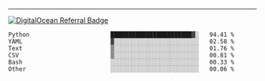 ---
[![DigitalOcean Referral Badge](https://web-platforms.sfo2.digitaloceanspaces.com/WWW/Badge%203.svg)](https://www.digitalocean.com/?refcode=37fa54d82492&utm_campaign=Referral_Invite&utm_medium=Referral_Program&utm_source=badge)

<!--START_SECTION:waka-->

```text
Python                       ███████████████████████▓░   94.41 %
YAML                         ▓░░░░░░░░░░░░░░░░░░░░░░░░   02.58 %
Text                         ▒░░░░░░░░░░░░░░░░░░░░░░░░   01.76 %
CSV                          ▒░░░░░░░░░░░░░░░░░░░░░░░░   00.81 %
Bash                         ░░░░░░░░░░░░░░░░░░░░░░░░░   00.33 %
Other                        ░░░░░░░░░░░░░░░░░░░░░░░░░   00.06 %
```

<!--END_SECTION:waka-->


[linkedin]: https://www.linkedin.com/in/mohamed-elh/

